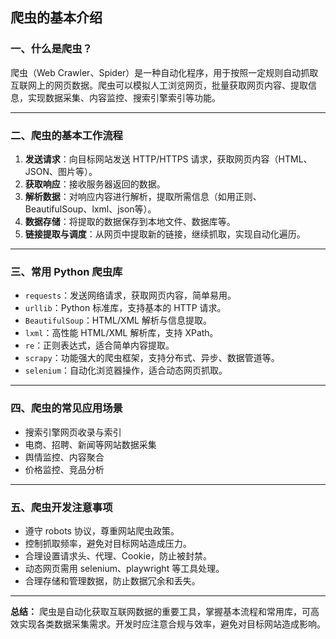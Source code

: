 ## 爬虫的基本介绍

### 一、什么是爬虫？

爬虫（Web Crawler、Spider）是一种自动化程序，用于按照一定规则自动抓取互联网上的网页数据。爬虫可以模拟人工浏览网页，批量获取网页内容、提取信息，实现数据采集、内容监控、搜索引擎索引等功能。

---

### 二、爬虫的基本工作流程

1. **发送请求**：向目标网站发送 HTTP/HTTPS 请求，获取网页内容（HTML、JSON、图片等）。
2. **获取响应**：接收服务器返回的数据。
3. **解析数据**：对响应内容进行解析，提取所需信息（如用正则、BeautifulSoup、lxml、json等）。
4. **数据存储**：将提取的数据保存到本地文件、数据库等。
5. **链接提取与调度**：从网页中提取新的链接，继续抓取，实现自动化遍历。

---

### 三、常用 Python 爬虫库

- `requests`：发送网络请求，获取网页内容，简单易用。
- `urllib`：Python 标准库，支持基本的 HTTP 请求。
- `BeautifulSoup`：HTML/XML 解析与信息提取。
- `lxml`：高性能 HTML/XML 解析库，支持 XPath。
- `re`：正则表达式，适合简单内容提取。
- `scrapy`：功能强大的爬虫框架，支持分布式、异步、数据管道等。
- `selenium`：自动化浏览器操作，适合动态网页抓取。

---

### 四、爬虫的常见应用场景

- 搜索引擎网页收录与索引
- 电商、招聘、新闻等网站数据采集
- 舆情监控、内容聚合
- 价格监控、竞品分析

---

### 五、爬虫开发注意事项

- 遵守 robots 协议，尊重网站爬虫政策。
- 控制抓取频率，避免对目标网站造成压力。
- 合理设置请求头、代理、Cookie，防止被封禁。
- 动态网页需用 selenium、playwright 等工具处理。
- 合理存储和管理数据，防止数据冗余和丢失。

---

**总结：**
爬虫是自动化获取互联网数据的重要工具，掌握基本流程和常用库，可高效实现各类数据采集需求。开发时应注意合规与效率，避免对目标网站造成影响。